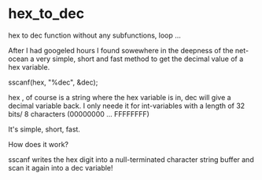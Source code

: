 # hex_to_dec

hex to dec function without any subfunctions, loop ...

After I had googeled hours I found sowewhere in the deepness of the net-ocean a very simple, short and fast method to get the decimal value of a hex variable.

sscanf(hex, "%dec", &dec);

hex , of course is a string where the hex variable is in, dec will give a decimal variable back. I only neede it for int-variables with a length of 32 bits/ 8 characters (00000000 ... FFFFFFFF)

It's simple, short, fast.

How does it work?

sscanf writes the hex digit into a null-terminated character string buffer and scan it again into a dec variable!
